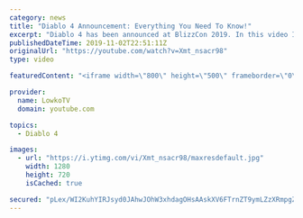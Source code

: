 ```yaml
---
category: news
title: "Diablo 4 Announcement: Everything You Need To Know!"
excerpt: "Diablo 4 has been announced at BlizzCon 2019. In this video I go over everything you need to know about this upcoming Blizzard Entertainment game."
publishedDateTime: 2019-11-02T22:51:11Z
originalUrl: "https://youtube.com/watch?v=Xmt_nsacr98"
type: video

featuredContent: "<iframe width=\"800\" height=\"500\" frameborder=\"0\" src=\"https://www.youtube.com/embed/Xmt_nsacr98\" allow=\"accelerometer; autoplay; encrypted-media; gyroscope; picture-in-picture\" allowfullscreen></iframe>"

provider:
  name: LowkoTV
  domain: youtube.com

topics:
  - Diablo 4

images:
  - url: "https://i.ytimg.com/vi/Xmt_nsacr98/maxresdefault.jpg"
    width: 1280
    height: 720
    isCached: true

secured: "pLex/WI2KuhYIRJsyd0JAhwJOhW3xhdagOHsAAskXV6FTrnZT9ymLZzXRmpgZoZGmAZhopNksVGkbk9EIkqU9FyJSUcfAdTdRurhcXVfmU1G6QTSCDepajM7gsbFzEfRBP40vf0Itw6j78x2znthfbNHu97tg2bHx2ISzznKuYot+21DZdftw2isR9HV+GqczKM9R4CrJeL8AB2jtnNzPxup1TuNZNPOhWHAKV1EbbfLwVpcRzUfHmKaJICkZ5Z6wtqvx7SV0v6TFdnTntubuWWpNtfuixNJsdfZKCYhgEeI5JO/xtskXJ4UC0W5tIm+PxwTl+PyKR1uMdgsCGwglhU2o9Jhca2Y7DpKZTmH2n++hU8y+2lS/KiNCXfd6aCrNuTMYidGb4ikUMhl+D4+FdFLlFmhdnb6oI+xS/g3wEbQwoZ45mr1b4pwcePqDp1p;uOdPcDB7074s7Ds0gEZtpA=="
---
```


